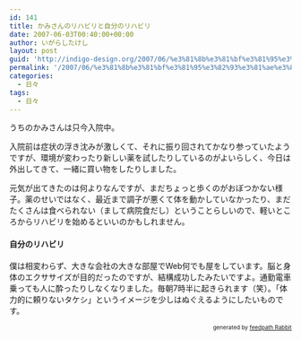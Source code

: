 ```yaml
---
id: 141
title: かみさんのリハビリと自分のリハビリ
date: 2007-06-03T00:40:00+00:00
author: いがらしたけし
layout: post
guid: 'http://indigo-design.org/2007/06/%e3%81%8b%e3%81%bf%e3%81%95%e3%82%93%e3%81%ae%e3%83%aa%e3%83%8f%e3%83%93%e3%83%aa%e3%81%a8%e8%87%aa%e5%88%86%e3%81%ae%e3%83%aa%e3%83%8f%e3%83%93%e3%83%aa/'
permalink: '/2007/06/%e3%81%8b%e3%81%bf%e3%81%95%e3%82%93%e3%81%ae%e3%83%aa%e3%83%8f%e3%83%93%e3%83%aa%e3%81%a8%e8%87%aa%e5%88%86%e3%81%ae%e3%83%aa%e3%83%8f%e3%83%93%e3%83%aa/'
categories:
  - 日々
tags:
  - 日々
---
```

<p>うちのかみさんは只今入院中。</p><p>入院前は症状の浮き沈みが激しくて、それに振り回されてかなり参っていたようですが、環境が変わったり新しい薬を試したりしているのがよいらしく、今日は外出してきて、一緒に買い物をしたりしました。</p><p>元気が出てきたのは何よりなんですが、まだちょっと歩くのがおぼつかない様子。薬のせいではなく、最近まで調子が悪くて体を動かしていなかったり、まだたくさんは食べられない（まして病院食だし）ということらしいので、軽いところからリハビリを始めるといいのかもしれません。</p><h4>自分のリハビリ</h4><p>僕は相変わらず、大きな会社の大きな部屋でWeb何でも屋をしています。脳と身体のエクササイズが目的だったのですが、結構成功したみたいですよ。通勤電車乗っても人に酔ったりしなくなりました。毎朝7時半に起きられます（笑）。「体力的に頼りないタケシ」というイメージを少しはぬぐえるようにしたいものです。</p><!--feedpath info start--><div style="text-align: right;font-size: 10px">&nbsp;&nbsp;<span>generated by <a href="http://feedpath.jp" title="feedpath Rabbit" target="_blank">feedpath Rabbit</a></span></div><!--feedpath info end-->